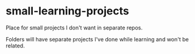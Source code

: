 # small-learning-projects
Place for small projects I don't want in separate repos.

Folders will have separate projects I've done while learning and won't be related.